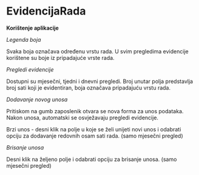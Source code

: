 # EvidencijaRada
**Korištenje aplikacije**

*Legenda boja*

Svaka boja označava određenu vrstu rada. U svim pregledima evidencije korištene su boje iz pripadajuće vrste rada.

*Pregledi evidencije*

Dostupni su mjesečni, tjedni i dnevni pregledi. Broj unutar polja predstavlja broj sati koji je evidentiran, boja označava pripadajuću vrstu rada.

*Dodavanje novog unosa*

Pritiskom na gumb zaposlenik otvara se nova forma za unos podataka. Nakon unosa, automatski se osvježavaju pregledi evidencije.

Brzi unos - desni klik na polje u koje se želi unijeti novi unos i odabrati opciju za dodavanje redovnih osam sati rada. (samo mjesečni pregled)

*Brisanje unosa*

Desni klik na željeno polje i odabrati opciju za brisanje unosa. (samo mjesečni pregled)

